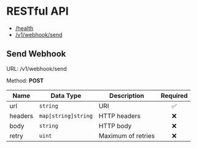 # RESTful API

- [/health]()
- [/v1/webhook/send](/http/README.md#)

## Send Webhook

URL: /v1/webhook/send

Method: **POST**

| Name    | Data Type           | Description        | Required |
| ------- | ------------------- | ------------------ | :------: |
| url     | `string`            | URI                |    ✅    |
| headers | `map[string]string` | HTTP headers       |    ❌    |
| body    | `string`            | HTTP body          |    ❌    |
| retry   | `uint`              | Maximum of retries |    ❌    |
